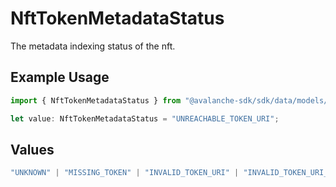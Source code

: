 # NftTokenMetadataStatus

The metadata indexing status of the nft.

## Example Usage

```typescript
import { NftTokenMetadataStatus } from "@avalanche-sdk/sdk/data/models/components";

let value: NftTokenMetadataStatus = "UNREACHABLE_TOKEN_URI";
```

## Values

```typescript
"UNKNOWN" | "MISSING_TOKEN" | "INVALID_TOKEN_URI" | "INVALID_TOKEN_URI_SCHEME" | "UNREACHABLE_TOKEN_URI" | "THROTTLED_TOKEN_URI" | "METADATA_CONTENT_TOO_LARGE" | "INVALID_METADATA" | "INVALID_METADATA_JSON" | "INDEXED" | "UNINDEXED"
```